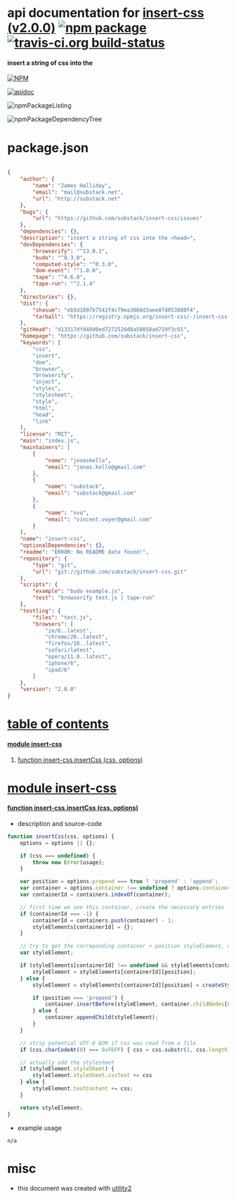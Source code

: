 # api documentation for  [insert-css (v2.0.0)](https://github.com/substack/insert-css)  [![npm package](https://img.shields.io/npm/v/npmdoc-insert-css.svg?style=flat-square)](https://www.npmjs.org/package/npmdoc-insert-css) [![travis-ci.org build-status](https://api.travis-ci.org/npmdoc/node-npmdoc-insert-css.svg)](https://travis-ci.org/npmdoc/node-npmdoc-insert-css)
#### insert a string of css into the <head>

[![NPM](https://nodei.co/npm/insert-css.png?downloads=true)](https://www.npmjs.com/package/insert-css)

[![apidoc](https://npmdoc.github.io/node-npmdoc-insert-css/build/screenCapture.buildNpmdoc.browser._2Fhome_2Ftravis_2Fbuild_2Fnpmdoc_2Fnode-npmdoc-insert-css_2Ftmp_2Fbuild_2Fapidoc.html.png)](https://npmdoc.github.io/node-npmdoc-insert-css/build/apidoc.html)

![npmPackageListing](https://npmdoc.github.io/node-npmdoc-insert-css/build/screenCapture.npmPackageListing.svg)

![npmPackageDependencyTree](https://npmdoc.github.io/node-npmdoc-insert-css/build/screenCapture.npmPackageDependencyTree.svg)



# package.json

```json

{
    "author": {
        "name": "James Halliday",
        "email": "mail@substack.net",
        "url": "http://substack.net"
    },
    "bugs": {
        "url": "https://github.com/substack/insert-css/issues"
    },
    "dependencies": {},
    "description": "insert a string of css into the <head>",
    "devDependencies": {
        "browserify": "^13.0.1",
        "budo": "^8.3.0",
        "computed-style": "^0.3.0",
        "dom-event": "^1.0.0",
        "tape": "^4.6.0",
        "tape-run": "^2.1.4"
    },
    "directories": {},
    "dist": {
        "shasum": "eb5d1097b7542f4c79ea3060d3aee07d053880f4",
        "tarball": "https://registry.npmjs.org/insert-css/-/insert-css-2.0.0.tgz"
    },
    "gitHead": "d13317dfd48d0ed7272526d8a58058ad719f3c91",
    "homepage": "https://github.com/substack/insert-css",
    "keywords": [
        "css",
        "insert",
        "dom",
        "browser",
        "browserify",
        "inject",
        "styles",
        "stylesheet",
        "style",
        "html",
        "head",
        "link"
    ],
    "license": "MIT",
    "main": "index.js",
    "maintainers": [
        {
            "name": "jonaskello",
            "email": "jonas.kello@gmail.com"
        },
        {
            "name": "substack",
            "email": "substack@gmail.com"
        },
        {
            "name": "vvo",
            "email": "vincent.voyer@gmail.com"
        }
    ],
    "name": "insert-css",
    "optionalDependencies": {},
    "readme": "ERROR: No README data found!",
    "repository": {
        "type": "git",
        "url": "git://github.com/substack/insert-css.git"
    },
    "scripts": {
        "example": "budo example.js",
        "test": "browserify test.js | tape-run"
    },
    "testling": {
        "files": "test.js",
        "browsers": [
            "ie/6..latest",
            "chrome/20..latest",
            "firefox/10..latest",
            "safari/latest",
            "opera/11.0..latest",
            "iphone/6",
            "ipad/6"
        ]
    },
    "version": "2.0.0"
}
```



# <a name="apidoc.tableOfContents"></a>[table of contents](#apidoc.tableOfContents)

#### [module insert-css](#apidoc.module.insert-css)
1.  [function <span class="apidocSignatureSpan">insert-css.</span>insertCss (css, options)](#apidoc.element.insert-css.insertCss)



# <a name="apidoc.module.insert-css"></a>[module insert-css](#apidoc.module.insert-css)

#### <a name="apidoc.element.insert-css.insertCss"></a>[function <span class="apidocSignatureSpan">insert-css.</span>insertCss (css, options)](#apidoc.element.insert-css.insertCss)
- description and source-code
```javascript
function insertCss(css, options) {
    options = options || {};

    if (css === undefined) {
        throw new Error(usage);
    }

    var position = options.prepend === true ? 'prepend' : 'append';
    var container = options.container !== undefined ? options.container : document.querySelector('head');
    var containerId = containers.indexOf(container);

    // first time we see this container, create the necessary entries
    if (containerId === -1) {
        containerId = containers.push(container) - 1;
        styleElements[containerId] = {};
    }

    // try to get the correponding container + position styleElement, create it otherwise
    var styleElement;

    if (styleElements[containerId] !== undefined && styleElements[containerId][position] !== undefined) {
        styleElement = styleElements[containerId][position];
    } else {
        styleElement = styleElements[containerId][position] = createStyleElement();

        if (position === 'prepend') {
            container.insertBefore(styleElement, container.childNodes[0]);
        } else {
            container.appendChild(styleElement);
        }
    }

    // strip potential UTF-8 BOM if css was read from a file
    if (css.charCodeAt(0) === 0xFEFF) { css = css.substr(1, css.length); }

    // actually add the stylesheet
    if (styleElement.styleSheet) {
        styleElement.styleSheet.cssText += css
    } else {
        styleElement.textContent += css;
    }

    return styleElement;
}
```
- example usage
```shell
n/a
```



# misc
- this document was created with [utility2](https://github.com/kaizhu256/node-utility2)
